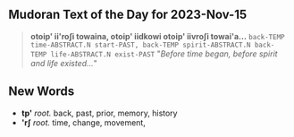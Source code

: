 ## **Mudoran Text of the Day for 2023-Nov-15**

> **otoip' ii'roʃi towaina, otoip' iidkowi otoip' iivroʃi towai'a...**
> `back-TEMP time-ABSTRACT.N start-PAST, back-TEMP spirit-ABSTRACT.N back-TEMP life-ABSTRACT.N exist-PAST`
> "*Before time began, before spirit and life existed...*"

## New Words

+ **tp'** _root._ back, past, prior, memory, history
+ **'rʃ** _root._ time, change, movement, 